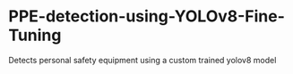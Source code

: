 # PPE-detection-using-YOLOv8-Fine-Tuning
Detects personal safety equipment using a custom trained yolov8 model
